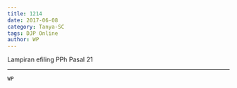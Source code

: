 ```yaml
---
title: 1214
date: 2017-06-08
category: Tanya-SC
tags: DJP Online
author: WP
---
```


Lampiran efiling PPh Pasal 21

---



`WP`
